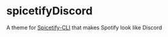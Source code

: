 # spicetifyDiscord
A theme for [Spicetify-CLI](https://github.com/khanhas/spicetify-cli) that makes Spotify look like Discord